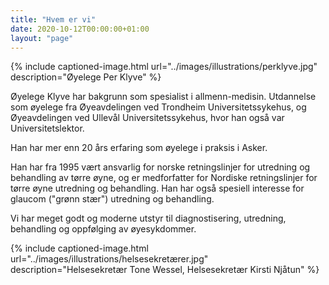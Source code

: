 ```yaml
---
title: "Hvem er vi"
date: 2020-10-12T00:00:00+01:00
layout: "page"
---
```


{% include captioned-image.html url="../images/illustrations/perklyve.jpg" description="Øyelege Per Klyve" %}

Øyelege Klyve har bakgrunn som spesialist i allmenn-medisin. Utdannelse som øyelege fra Øyeavdelingen ved Trondheim Universitetssykehus, og Øyeavdelingen ved Ullevål Universitetssykehus, hvor han også var Universitetslektor.

Han har mer enn 20 års erfaring som øyelege i praksis i Asker.

Han har fra 1995 vært ansvarlig for norske retningslinjer for utredning og behandling av tørre øyne, og er medforfatter for Nordiske retningslinjer for tørre øyne utredning og behandling. Han har også spesiell interesse for glaucom ("grønn stær") utredning og behandling.

Vi har meget godt og moderne utstyr til diagnostisering, utredning, behandling og oppfølging av øyesykdommer.

{% include captioned-image.html url="../images/illustrations/helsesekretærer.jpg" description="Helsesekretær Tone Wessel, Helsesekretær Kirsti Njåtun" %}
